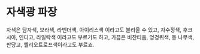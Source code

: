 # 자색광 파장

자색은 담자색, 보라색, 라벤더색, 아이리스색 이라고도 불리울 수 있고, 자수정색,
후크시아, 인디고, 라일락색 이라고도 부르기도 하고, 가끔은 비잔티움, 엉겅퀴색, 등
나무색, 판당고, 헬리오트로프색이라고도 부르죠.
